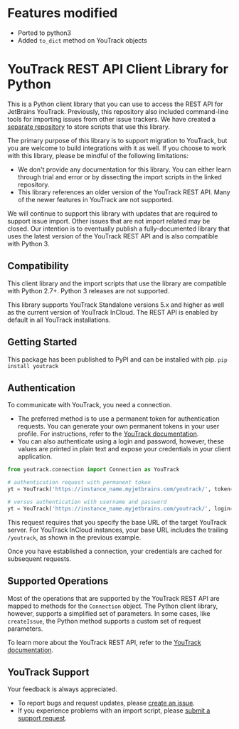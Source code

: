 # Features modified

* Ported to python3
* Added `to_dict` method on YouTrack objects

# YouTrack REST API Client Library for Python
This is a Python client library that you can use to access the REST API for JetBrains YouTrack. Previously, this repository also included command-line tools for importing issues from other issue trackers. We have created a [separate repository](https://github.com/JetBrains/youtrack-python-scripts) to store scripts that use this library.

The primary purpose of this library is to support migration to YouTrack, but you are welcome to build integrations with it as well. If you choose to work with this library, please be mindful of the following limitations:
- We don't provide any documentation for this library. You can either learn through trial and error or by dissecting the import scripts in the linked repository. 
- This library references an older version of the YouTrack REST API. Many of the newer features in YouTrack are not supported.

We will continue to support this library with updates that are required to support issue import. Other issues that are not import related may be closed.
Our intention is to eventually publish a fully-documented library that uses the latest version of the YouTrack REST API and is also compatible with Python 3.

## Compatibility
This client library and the import scripts that use the library are compatible with Python 2.7+. Python 3 releases are not supported.

This library supports YouTrack Standalone versions 5.x and higher as well as the current version of YouTrack InCloud. The REST API is enabled by default in all YouTrack installations.

## Getting Started
This package has been published to PyPI and can be installed with pip.
`pip install youtrack`

## Authentication
To communicate with YouTrack, you need a connection. 
- The preferred method is to use a permanent token for authentication requests. You can generate your own permanent tokens in your user profile. For instructions, refer to the [YouTrack documentation](https://www.jetbrains.com/help/youtrack/standalone/Manage-Permanent-Token.html#obtain-permanent-token).
- You can also authenticate using a login and password, however, these values are printed in plain text and expose your credentials in your client application.
```python
from youtrack.connection import Connection as YouTrack

# authentication request with permanent token
yt = YouTrack('https://instance_name.myjetbrains.com/youtrack/', token='perm:abcdefghijklmn')

# versus authentication with username and password
yt = YouTrack('https://instance_name.myjetbrains.com/youtrack/', login='username', password='password')
```
This request requires that you specify the base URL of the target YouTrack server. For YouTrack InCloud instances, your base URL includes the trailing `/youtrack`, as shown in the previous example.

Once you have established a connection, your credentials are cached for subsequent requests.

## Supported Operations
Most of the operations that are supported by the YouTrack REST API are mapped to methods for the `Connection` object. The Python client library, however, supports a simplified set of parameters. In some cases, like `createIssue`, the Python method supports a custom set of request parameters.

To learn more about the YouTrack REST API, refer to the [YouTrack documentation](https://www.jetbrains.com/help/youtrack/standalone/rest-api-reference.html).

## YouTrack Support
Your feedback is always appreciated.
- To report bugs and request updates, please [create an issue](http://youtrack.jetbrains.com/issues/JT#newissue=yes).
- If you experience problems with an import script, please [submit a support request](https://youtrack-support.jetbrains.com/hc/en-us).
